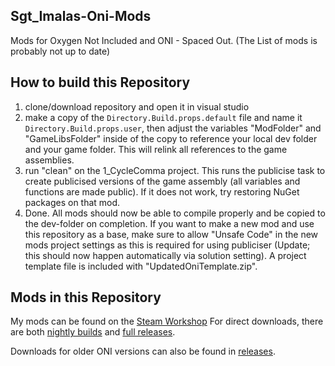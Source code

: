 ## Sgt_Imalas-Oni-Mods
Mods for Oxygen Not Included and ONI - Spaced Out.
 (The List of mods is probably not up to date)

## How to build this Repository
1. clone/download repository and open it in visual studio
2. make a copy of the `Directory.Build.props.default` file and name it `Directory.Build.props.user`, then adjust the variables "ModFolder" and "GameLibsFolder" inside of the copy to reference your local dev folder and your game folder. This will relink all references to the game assemblies.
3. run "clean" on the 1_CycleComma project. This runs the publicise task to create publicised versions of the game assembly (all variables and functions are made public). If it does not work, try restoring NuGet packages on that mod.
4. Done. All mods should now be able to compile properly and be copied to the dev-folder on completion. If you want to make a new mod and use this repository as a base, make sure to allow "Unsafe Code" in the new mods project settings as this is required for using publiciser (Update; this should now happen automatically via solution setting). A project template file is included with "UpdatedOniTemplate.zip".


## Mods in this Repository
My mods can be found on the [Steam Workshop](https://steamcommunity.com/id/Sgt_Imalas/myworkshopfiles/?p=1&numperpage=30)
For direct downloads, there are both [nightly builds](https://github.com/Sgt-Imalas/Sgt_Imalas-Oni-Mods/releases/tag/AllMods_Automated_Build_Nightly) and [full releases](https://github.com/Sgt-Imalas/Sgt_Imalas-Oni-Mods/releases/tag/AllMods_Automated_Build_FullRelease).

Downloads for older ONI versions can also be found in [releases](https://github.com/Sgt-Imalas/Sgt_Imalas-Oni-Mods/releases).

